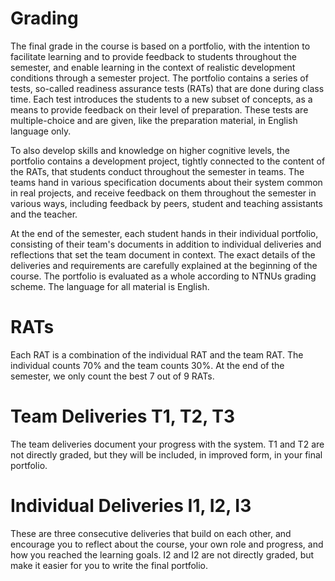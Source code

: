 # Grading


The final grade in the course is based on a portfolio, with the intention to facilitate learning and to provide feedback to students throughout the semester, and enable learning in the context of realistic development conditions through a semester project. The portfolio contains a series of tests, so-called readiness assurance tests (RATs) that are done during class time. Each test introduces the students to a new subset of concepts, as a means to provide feedback on their level of preparation. These tests are multiple-choice and are given, like the preparation material, in English language only. 

To also develop skills and knowledge on higher cognitive levels, the portfolio contains a development project, tightly connected to the content of the RATs, that students conduct throughout the semester in teams. The teams hand in various specification documents about their system common in real projects, and receive feedback on them throughout the semester in various ways, including feedback by peers, student and teaching assistants and the teacher. 

At the end of the semester, each student hands in their individual portfolio, consisting of their team's documents in addition to individual deliveries and reflections that set the team document in context. 
The exact details of the deliveries and requirements are carefully explained at the beginning of the course.
The portfolio is evaluated as a whole according to NTNUs grading scheme. The language for all material is English.


# RATs

Each RAT is a combination of the individual RAT and the team RAT. The individual counts 70% and the team counts 30%. At the end of the semester, we only count the best 7 out of 9 RATs.



# Team Deliveries T1, T2, T3

The team deliveries document your progress with the system. T1 and T2 are not directly graded, but they will be included, in improved form, in your final portfolio.



# Individual Deliveries I1, I2, I3

These are three consecutive deliveries that build on each other, and encourage you to reflect about the course, your own role and progress, and how you reached the learning goals. I2 and I2 are not directly graded, but make it easier for you to write the final portfolio.


